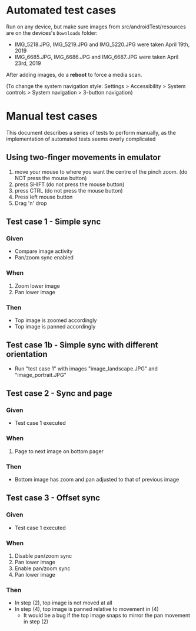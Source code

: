 # Automated test cases

Run on any device, but make sure images from src/androidTest/resources are on the
devices's `Downloads` folder:

* IMG_5218.JPG, IMG_5219.JPG and IMG_5220.JPG were taken April 19th, 2019
* IMG_6685.JPG, IMG_6686.JPG and IMG_6687.JPG were taken April 23rd, 2019

After adding images, do a **reboot** to force a media scan.

(To change the system navigation style: Settings > Accessibility > System controls > System
navigation > 3-button navigation)

# Manual test cases

This document describes a series of tests to perform manually, as the implementation of automated
tests seems overly complicated

## Using two-finger movements in emulator

1. move your mouse to where you want the centre of the pinch zoom. (do NOT press the mouse button)
2. press SHIFT (do not press the mouse button)
3. press CTRL (do not press the mouse button)
4. Press left mouse button
5. Drag 'n' drop

## Test case 1 - Simple sync

### Given

- Compare image activity
- Pan/zoom sync enabled

### When

1. Zoom lower image
2. Pan lower image

### Then
- Top image is zoomed accordingly
- Top image is panned accordingly

## Test case 1b - Simple sync with different orientation

- Run "test case 1" with images "image_landscape.JPG" and "image_portrait.JPG"

## Test case 2 - Sync and page

### Given
- Test case 1 executed

### When
1. Page to next image on bottom pager

### Then
- Bottom image has zoom and pan adjusted to that of previous image

## Test case 3 - Offset sync

### Given

- Test case 1 executed
 
### When 

1. Disable pan/zoom sync 
2. Pan lower image
3. Enable pan/zoom sync
4. Pan lower image
 
### Then

- In step (2), top image is not moved at all
- In step (4), top image is panned relative to movement in (4)
  - It would be a bug if the top image snaps to mirror the pan movement in step (2)

